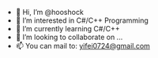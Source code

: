 - 👋 Hi, I’m @hooshock
- 👀 I’m interested in C#/C++ Programming
- 🌱 I’m currently learning C#/C++
- 💞️ I’m looking to collaborate on ...
- 📫 You can mail to: yifei0724@gmail.com

<!---
hooshock/hooshock is a ✨ special ✨ repository because its `README.md` (this file) appears on your GitHub profile.
You can click the Preview link to take a look at your changes.
--->
